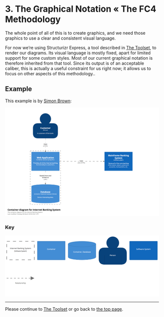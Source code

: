 # 3. The Graphical Notation « The FC4 Methodology

The whole point of all of this is to create graphics, and we need those graphics to use a clear and
consistent visual language.

For now we’re using Structurizr Express, a tool described in [The Toolset](toolset.md), to render
our diagrams. Its visual language is mostly fixed, apart for limited support for some custom styles.
Most of our current graphical notation is therefore inherited from that tool. Since its output is of
an acceptable caliber, this is actually a useful constraint for us right now; it allows us to focus
on other aspects of this methodology..

## Example

This example is by [Simon Brown](http://simonbrown.je/):

![graphical notation example](images/fc4_graphical_notation_example.png)

### Key

![graphical notation key](images/fc4_graphical_notation_example_key.png)

----

Please continue to [The Toolset](toolset.md) or go back to [the top page](README.md).
